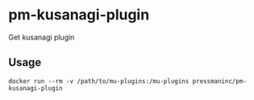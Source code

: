 # pm-kusanagi-plugin
Get kusanagi plugin

## Usage
```
docker run --rm -v /path/to/mu-plugins:/mu-plugins pressmaninc/pm-kusanagi-plugin
```

